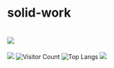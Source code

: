 # solid-work
# ![](url)
![](https://github-readme-stats.vercel.app/api?username=solid-work&show_icons=true&theme=transparent)
![Visitor Count](https://profile-counter.glitch.me/solid-work/count.svg)
![Top Langs](https://github-readme-stats.vercel.app/api/top-langs/?username=solid-work&layout=compact&theme=tokyonight)
![](https://github-readme-activity-graph.cyclic.app/graph?username=solid-work&theme=dracula)


